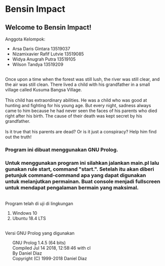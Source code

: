 # Bensin Impact

## Welcome to Bensin Impact!
Anggota Kelompok: 
<ul>
  <li> Arsa Daris Gintara           13519037 </li>
  <li> Nizamixavier Rafif Lutvie    13519085 </li>
  <li> Widya Anugrah Putra          13519105 </li>
  <li> Wilson Tandya                13519209 </li>
</ul>
<br />
Once upon a time when the forest was still lush, the river was still clear, and the air was still clean. 
There lived a child with his grandfather in a small village called Kusuma Bangsa Village. <br /><br />
This child has extraordinary abilities. He was a child who was good at hunting and fighting for his young age.
But every night, sadness always came to him because he had never seen the faces of his parents who died right after his birth.
The cause of their death was kept secret by his grandfather.
<br /><br />
Is it true that his parents are dead? Or is it just a conspiracy? Help him find out the truth!


### Program ini dibuat menggunakan GNU Prolog.
### Untuk menggunakan program ini silahkan jalankan main.pl lalu gunakan rule start, command "start.". Setelah itu akan diberi petunjuk command-command apa yang dapat digunakan untuk melanjutkan permainan. Buat console menjadi fullscreen untuk mendapat pengalaman bermain yang maksimal.

<br />
Program telah di uji di lingkungan 
<ol>
  <li> Windows 10 </li>
  <li> Ubuntu 18.4 LTS </li>
</ol>
<br />
Versi GNU Prolog yang digunakan
<ol>
  GNU Prolog 1.4.5 (64 bits)<br />
  Compiled Jul 14 2018, 12:58:46 with cl<br />
  By Daniel Diaz<br />
  Copyright (C) 1999-2018 Daniel Diaz<br />
 </ol>
